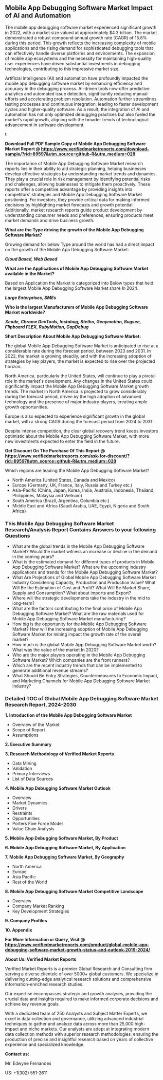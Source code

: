 <h2>Mobile App Debugging Software Market Impact of AI and Automation</h2><p>The mobile app debugging software market experienced significant growth in 2022, with a market size valued at approximately $4.3 billion. The market demonstrated a robust compound annual growth rate (CAGR) of 15.8% during this period. This growth reflects the increasing complexity of mobile applications and the rising demand for sophisticated debugging tools that can effectively handle diverse platforms and environments. The expansion of mobile app ecosystems and the necessity for maintaining high-quality user experiences have driven substantial investments in debugging technologies, contributing to this impressive market size.</p><p>Artificial Intelligence (AI) and automation have profoundly impacted the mobile app debugging software market by enhancing efficiency and accuracy in the debugging process. AI-driven tools now offer predictive analytics and automated issue detection, significantly reducing manual efforts and accelerating problem resolution. Automation further streamlines testing processes and continuous integration, leading to faster development cycles and higher-quality software. As a result, the integration of AI and automation has not only optimized debugging practices but also fueled the market’s rapid growth, aligning with the broader trends of technological advancement in software development.</p>t</p><p id="" class=""><strong>Download Full PDF Sample Copy of Mobile App Debugging Software Market Report @ <a href="https://www.verifiedmarketreports.com/download-sample/?rid=89597&utm_source=github-R&utm_medium=028" target="_blank">https://www.verifiedmarketreports.com/download-sample/?rid=89597&utm_source=github-R&utm_medium=028</a></strong></p><p>The importance of&nbsp;Mobile App Debugging Software Market research reports lies in their ability to aid strategic planning, helping businesses develop effective strategies by understanding market trends and dynamics. They play a crucial role in risk management by identifying potential risks and challenges, allowing businesses to mitigate them proactively. These reports offer a competitive advantage by providing insights into competitors' strategies and Mobile App Debugging Software Market positioning. For investors, they provide critical data for making informed decisions by highlighting market forecasts and growth potential. Additionally, market research reports guide product development by understanding consumer needs and preferences, ensuring products meet market demands and drive business growth.</p><p><strong>What are the&nbsp;Type driving the growth of the Mobile App Debugging Software Market?</strong></p><p id="" class="">Growing demand for below Type around the world has had a direct impact on the growth of the Mobile App Debugging Software Market:</p><em><strong>Cloud Based, Web Based</strong></em></p><strong>What are the&nbsp;Applications&nbsp;of Mobile App Debugging Software Market available in the Market?</strong></p><p id="" class="">Based on Application the Market is categorized into Below types that held the largest Mobile App Debugging Software Market share In 2024.</p><em><strong>Large Enterprises, SMEs</strong></em></p><strong>Who is the largest Manufacturers of Mobile App Debugging Software Market worldwide?</strong></p><p><em><strong>Xcode, Chrome DevTools, Instabug, Stetho, Genymotion, Bugsee, Flipboard FLEX, RubyMotion, GapDebug</strong></em></p><p id="" class=""><strong>Short Description About Mobile App Debugging Software Market:</strong></p><p>The global Mobile App Debugging Software Market is anticipated to rise at a considerable rate during the forecast period, between 2023 and 2031. In 2022, the market is growing steadily, and with the increasing adoption of strategies by key players, the market is expected to rise over the projected horizon.</p><p>North America, particularly the United States, will continue to play a pivotal role in the market's development. Any changes in the United States could significantly impact the Mobile App Debugging Software Market growth trends. The market in North America is projected to grow considerably during the forecast period, driven by the high adoption of advanced technology and the presence of major industry players, creating ample growth opportunities.</p><p>Europe is also expected to experience significant growth in the global market, with a strong CAGR during the forecast period from 2024 to 2031.</p><p>Despite intense competition, the clear global recovery trend keeps investors optimistic about the Mobile App Debugging Software Market, with more new investments expected to enter the field in the future.</p><p id="" class=""><strong>Get Discount On The Purchase Of This Report @ <a href="https://www.verifiedmarketreports.com/ask-for-discount/?rid=89597&utm_source=github-R&utm_medium=028" target="_blank">https://www.verifiedmarketreports.com/ask-for-discount/?rid=89597&utm_source=github-R&utm_medium=028</a></strong></p>Which regions are leading the Mobile App Debugging Software Market?</p><ul><li>North America (United States, Canada and Mexico)</li><li>Europe (Germany, UK, France, Italy, Russia and Turkey etc.)</li><li>Asia-Pacific (China, Japan, Korea, India, Australia, Indonesia, Thailand, Philippines, Malaysia and Vietnam)</li><li>South America (Brazil, Argentina, Columbia etc.)</li><li>Middle East and Africa (Saudi Arabia, UAE, Egypt, Nigeria and South Africa)</li></ul><h3 id="" class="">This Mobile App Debugging Software Market Research/Analysis Report Contains Answers to your following Questions</h3><ul><li>What are the global trends in the Mobile App Debugging Software Market? Would the market witness an increase or decline in the demand in the coming years?</li><li>What is the estimated demand for different types of products in Mobile App Debugging Software Market? What are the upcoming industry applications and trends for the Mobile App Debugging Software Market?</li><li>What Are Projections of Global Mobile App Debugging Software Market Industry Considering Capacity, Production and Production Value? What Will Be the Estimation of Cost and Profit? What Will Be Market Share, Supply and Consumption? What about imports and Export?</li><li>Where will the strategic developments take the industry in the mid to long-term?</li><li>What are the factors contributing to the final price of Mobile App Debugging Software Market? What are the raw materials used for Mobile App Debugging Software Market manufacturing?</li><li>How big is the opportunity for the Mobile App Debugging Software Market? How will the increasing adoption of Mobile App Debugging Software Market for mining impact the growth rate of the overall market?</li><li>How much is the global Mobile App Debugging Software Market worth? What was the value of the market In 2020?</li><li>Who are the major players operating in the Mobile App Debugging Software Market? Which companies are the front runners?</li><li>Which are the recent industry trends that can be implemented to generate additional revenue streams?</li><li>What Should Be Entry Strategies, Countermeasures to Economic Impact, and Marketing Channels for Mobile App Debugging Software Market Industry?</li></ul><h3 id="" class="">Detailed TOC of Global Mobile App Debugging Software Market Research Report, 2024-2030</h3><p id="" class=""><strong>1. Introduction of the Mobile App Debugging Software Market</strong></p><ul><li>Overview of the Market</li><li>Scope of Report</li><li>Assumptions</li></ul><p id="" class=""><strong>2. Executive Summary</strong></p><p id="" class=""><strong>3. Research Methodology of Verified Market Reports</strong></p><ul><li>Data Mining</li><li>Validation</li><li>Primary Interviews</li><li>List of Data Sources</li></ul><p id="" class=""><strong>4. Mobile App Debugging Software Market Outlook</strong></p><ul><li>Overview</li><li>Market Dynamics</li><li>Drivers</li><li>Restraints</li><li>Opportunities</li><li>Porters Five Force Model</li><li>Value Chain Analysis</li></ul><p id="" class=""><strong>5. Mobile App Debugging Software Market, By Product</strong></p><p id="" class=""><strong>6. Mobile App Debugging Software Market, By Application</strong></p><p id="" class=""><strong>7. Mobile App Debugging Software Market, By Geography</strong></p><ul><li>North America</li><li>Europe</li><li>Asia Pacific</li><li>Rest of the World</li></ul><p id="" class=""><strong>8. Mobile App Debugging Software Market Competitive Landscape</strong></p><ul><li>Overview</li><li>Company Market Ranking</li><li>Key Development Strategies</li></ul><p id="" class=""><strong>9. Company Profiles</strong></p><p id="" class=""><strong>10. Appendix</strong></p><p id="" class=""><strong>For More Information or Query, Visit @ <a href="https://www.verifiedmarketreports.com/product/global-mobile-app-debugging-software-market-growth-status-and-outlook-2019-2024/" target="_blank">https://www.verifiedmarketreports.com/product/global-mobile-app-debugging-software-market-growth-status-and-outlook-2019-2024/</a></strong></p><p id="" class=""><strong>About Us: Verified Market Reports</strong></p><p id="" class="">Verified Market Reports is a premier Global Research and Consulting firm serving a diverse clientele of over 5000+ global customers. We specialize in delivering cutting-edge analytical research solutions and comprehensive information-enriched research studies.</p><p id="" class="">Our expertise encompasses strategic and growth analyses, providing the crucial data and insights required to make informed corporate decisions and achieve key revenue goals.</p><p id="" class="">With a dedicated team of 250 Analysts and Subject Matter Experts, we excel in data collection and governance, utilizing advanced industrial techniques to gather and analyze data across more than 25,000 high-impact and niche markets. Our analysts are adept at integrating modern data collection methods with superior research methodologies, ensuring the production of precise and insightful research based on years of collective experience and specialized knowledge.</p><p id="" class=""><strong>Contact us:</strong></p><p id="" class="">Mr. Edwyne Fernandes</p><p id="" class="">US: +1(302) 551-2611</p>